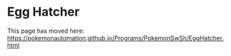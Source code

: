 # Egg Hatcher

This page has moved here: https://pokemonautomation.github.io/Programs/PokemonSwSh/EggHatcher.html

